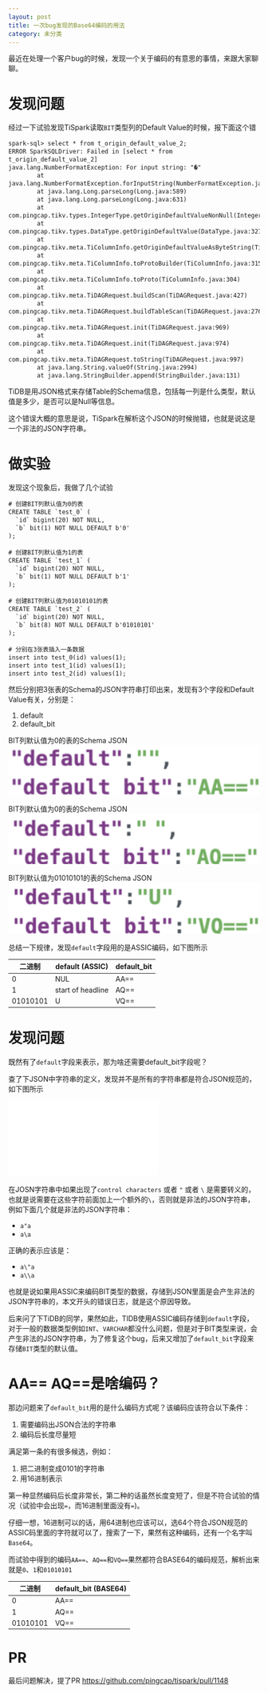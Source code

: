 ```yaml
---
layout: post
title: 一次bug发现的Base64编码的用法
category: 未分类
---
```


最近在处理一个客户bug的时候，发现一个关于编码的有意思的事情，来跟大家聊聊。

# 发现问题

经过一下试验发现TiSpark读取`BIT`类型列的Default Value的时候，报下面这个错

```
spark-sql> select * from t_origin_default_value_2;                                                                      
ERROR SparkSQLDriver: Failed in [select * from t_origin_default_value_2]                              
java.lang.NumberFormatException: For input string: "�"                                                                  
        at java.lang.NumberFormatException.forInputString(NumberFormatException.java:65)                                
        at java.lang.Long.parseLong(Long.java:589)                                                                      
        at java.lang.Long.parseLong(Long.java:631)                                                                      
        at com.pingcap.tikv.types.IntegerType.getOriginDefaultValueNonNull(IntegerType.java:157)                        
        at com.pingcap.tikv.types.DataType.getOriginDefaultValue(DataType.java:327)                                     
        at com.pingcap.tikv.meta.TiColumnInfo.getOriginDefaultValueAsByteString(TiColumnInfo.java:192)                  
        at com.pingcap.tikv.meta.TiColumnInfo.toProtoBuilder(TiColumnInfo.java:315)                                     
        at com.pingcap.tikv.meta.TiColumnInfo.toProto(TiColumnInfo.java:304)                                            
        at com.pingcap.tikv.meta.TiDAGRequest.buildScan(TiDAGRequest.java:427)                                          
        at com.pingcap.tikv.meta.TiDAGRequest.buildTableScan(TiDAGRequest.java:276)                                     
        at com.pingcap.tikv.meta.TiDAGRequest.init(TiDAGRequest.java:969)                                               
        at com.pingcap.tikv.meta.TiDAGRequest.init(TiDAGRequest.java:974)                                               
        at com.pingcap.tikv.meta.TiDAGRequest.toString(TiDAGRequest.java:997)                                           
        at java.lang.String.valueOf(String.java:2994)      
        at java.lang.StringBuilder.append(StringBuilder.java:131)
```

TiDB是用JSON格式来存储Table的Schema信息，包括每一列是什么类型，默认值是多少，是否可以是Null等信息。

这个错误大概的意思是说，TiSpark在解析这个JSON的时候抛错，也就是说这是一个非法的JSON字符串。

# 做实验
发现这个现象后，我做了几个试验

```
# 创建BIT列默认值为0的表
CREATE TABLE `test_0` (
  `id` bigint(20) NOT NULL,
  `b` bit(1) NOT NULL DEFAULT b'0'
);

# 创建BIT列默认值为1的表
CREATE TABLE `test_1` (
  `id` bigint(20) NOT NULL,
  `b` bit(1) NOT NULL DEFAULT b'1'
);

# 创建BIT列默认值为01010101的表
CREATE TABLE `test_2` (
  `id` bigint(20) NOT NULL,
  `b` bit(8) NOT NULL DEFAULT b'01010101'
);

# 分别在3张表插入一条数据
insert into test_0(id) values(1);
insert into test_1(id) values(1);
insert into test_2(id) values(1);
```

然后分别把3张表的Schema的JSON字符串打印出来，发现有3个字段和Default Value有关，分别是：
1. default
2. default_bit

BIT列默认值为0的表的Schema JSON
![](../../images/2019-10-25-Base64/result1.png)

BIT列默认值为0的表的Schema JSON
![](../../images/2019-10-25-Base64/result2.png)

BIT列默认值为01010101的表的Schema JSON
![](../../images/2019-10-25-Base64/result3.png)

总结一下规律，发现`default`字段用的是ASSIC编码，如下图所示

| 二进制   | default (ASSIC)   | default_bit |
| -------- | ----------------- | ----------- |
| 0        | NUL               | AA==        |
| 1        | start of headline | AQ==        |
| 01010101 | U                 | VQ==        |

# 发现问题
既然有了`default`字段来表示，那为啥还需要default_bit字段呢？

查了下JSON中字符串的定义，发现并不是所有的字符串都是符合JSON规范的，如下图所示

![](../../images/2019-10-25-Base64/index.html)

在JOSN字符串中如果出现了`control characters` 或者 `"` 或者 `\` 是需要转义的，也就是说需要在这些字符前面加上一个额外的`\`，否则就是非法的JSON字符串，例如下面几个就是非法的JSON字符串：
- `a"a`
- `a\a`

正确的表示应该是：
- `a\"a`
- `a\\a`

也就是说如果用ASSIC来编码BIT类型的数据，存储到JSON里面是会产生非法的JSON字符串的，本文开头的错误日志，就是这个原因导致。

后来问了下TiDB的同学，果然如此，TIDB使用ASSIC编码存储到`default`字段，对于一般的数据类型例如`INT`、`VARCHAR`都没什么问题，但是对于BIT类型来说，会产生非法的JSON字符串，为了修复这个bug，后来又增加了`default_bit`字段来存储`BIT`类型的默认值。

# AA== AQ==是啥编码？
那边问题来了`default_bit`用的是什么编码方式呢？该编码应该符合以下条件：
1. 需要编码出JSON合法的字符串
2. 编码后长度尽量短

满足第一条的有很多候选，例如：
1. 把二进制变成0101的字符串
2. 用16进制表示

第一种显然编码后长度非常长，第二种的话虽然长度变短了，但是不符合试验的情况（试验中会出现`=`，而16进制里面没有`=`)。

仔细一想，16进制可以的话，用64进制也应该可以，选64个符合JSON规范的ASSIC码里面的字符就可以了，搜索了一下，果然有这种编码，还有一个名字叫`Base64`。

而试验中得到的编码`AA==`、`AQ==`和`VQ==`果然都符合BASE64的编码规范，解析出来就是`0`、`1`和`01010101`

| 二进制   | default_bit (BASE64) |
| -------- | -------------------- |
| 0        | AA==                 |
| 1        | AQ==                 |
| 01010101 | VQ==                 |

# PR
最后问题解决，提了PR
https://github.com/pingcap/tispark/pull/1148
